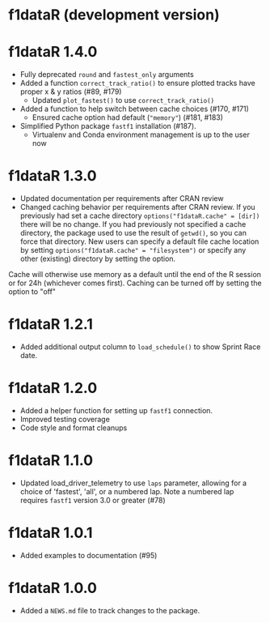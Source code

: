 # f1dataR (development version)

# f1dataR 1.4.0

* Fully deprecated `round` and `fastest_only` arguments
* Added a function `correct_track_ratio()` to ensure plotted tracks have proper x & y ratios (#89, #179)
  * Updated `plot_fastest()` to use `correct_track_ratio()`
* Added a function to help switch between cache choices (#170, #171)
  * Ensured cache option had default (`"memory"`) (#181, #183)
* Simplified Python package `fastf1` installation (#187).
  * Virtualenv and Conda environment management is up to the user now

# f1dataR 1.3.0

* Updated documentation per requirements after CRAN review
 * Changed caching behavior per requirements after CRAN review. 
If you previously had set a cache directory `options("f1dataR.cache" = [dir])` there will be no change. 
If you had previously not specified a cache directory, the package used to use the result of `getwd()`, so you can force that directory. 
New users can specify a default file cache location by setting `options("f1dataR.cache" = "filesystem")` or specify any other (existing) directory by setting the option. 

Cache will otherwise use memory as a default until the end of the R session or for 24h (whichever comes first). 
Caching can be turned off by setting the option to "off"


# f1dataR 1.2.1

* Added additional output column to `load_schedule()` to show Sprint Race date.

# f1dataR 1.2.0

* Added a helper function for setting up `fastf1` connection.
* Improved testing coverage
* Code style and format cleanups

# f1dataR 1.1.0

* Updated load_driver_telemetry to use `laps` parameter, allowing for a choice of 'fastest', 'all', or a numbered lap. Note a numbered lap requires `fastf1` version 3.0 or greater (#78)

# f1dataR 1.0.1

* Added examples to documentation (#95)

# f1dataR 1.0.0

* Added a `NEWS.md` file to track changes to the package.
